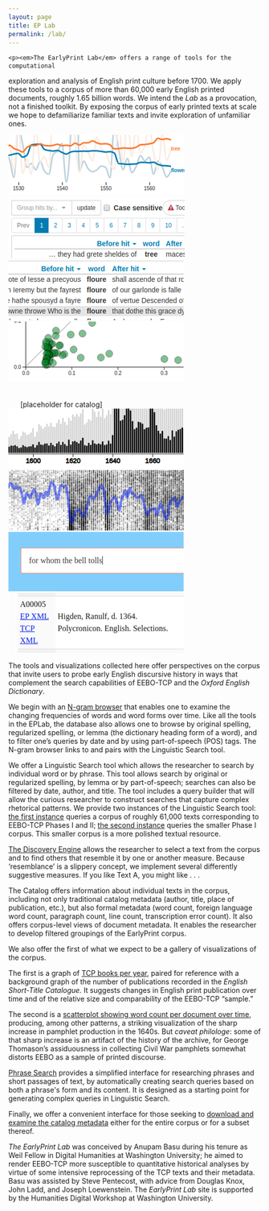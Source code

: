 ```yaml
---
layout: page
title: EP Lab
permalink: /lab/
---
```


<div class="post-content">

    <p><em>The EarlyPrint Lab</em> offers a range of tools for the computational
exploration and analysis of English print culture before 1700. We apply
these tools to a corpus of more than 60,000 early English printed
documents, roughly 1.65 billion words. We intend the <em>Lab</em> as a
provocation, not a finished toolkit. By exposing the corpus of early
printed texts at scale we hope to defamiliarize familiar texts and
invite exploration of unfamiliar ones.</p>

<div id="toolbar">
    <div class="thumbnail"><a href="http://localhost:4000/lab/tool_ngram_browser.html"><img src="/assets/thumbs/n_gram.png" alt="N-gram browser" title="N-gram browser"/></a></div>
    <div id="spacer"> </div>
    <div class="thumbnail"><a href="http://ada.artsci.wustl.edu:8080/corpus-frontend-1.2/am_ix/search/"><img src="/assets/thumbs/phase_I.png" alt="Linguistic search -- phase I" title="Linguistic search -- phase I"/></a></div>
    <div id="spacer"> </div>
    <div class="thumbnail"><a href="http://ada.artsci.wustl.edu:8080/corpus-frontend-1.2/all/search/"><img src="/assets/thumbs/phase_I_II.png" alt="Linguistic search -- phase I and II" title="Linguistic search -- phase I and II"/></a></div>
    <div id="spacer"> </div>
    <div class="thumbnail"><a href="https://earlyprint.org/lab/tool_discovery_engine.html?which_to_do=find_texts&eebo_tcp_id=A43441&n_results=35&tfidf_weight=6&mallet_weight=6&tag_weight=6"><img src="/assets/thumbs/disco.png" alt="Discovery engine" title="Discovery engine"/></a></div>
    <div id="spacer"> </div>
    <div class="thumbnail"><br/><br/>&nbsp;&nbsp;&nbsp;&nbsp;&nbsp;&nbsp;[placeholder for catalog]</div>
    <div id="spacer"> </div>
    <div class="thumbnail"><a href="https://earlyprint.org/lab/tool_eebo_estc_texts.html"><img src="/assets/thumbs/text_counts.png" alt="TCP books per year" title="TCP books per year"/></a></div>
    <div id="spacer"> </div>
    <div class="thumbnail"><a href="https://earlyprint.org/lab/tool_words_per_year.html"><img src="/assets/thumbs/words_per_year.png" alt="Word count per document over time" title="Word count per document over time" /></a></div>
    <div id="spacer"> </div>
    <div class="thumbnail"><a href="https://earlyprint.org/lab/tool_phrase_search.html"><img src="/assets/thumbs/phrase_search.png" alt="Phrase search" title="Phrase search"/></a></div>
    <div id="spacer"> </div>
    <div class="thumbnail"><a href="https://earlyprint.org/download/"><img src="/assets/thumbs/download.png" alt="Download and examine catalog metadata" title="Download and examine catalog metadata"/></a></div>
</div>

<p>The tools and visualizations collected here offer perspectives on the
corpus that invite users to probe early English discursive history in
ways that complement the search capabilities of EEBO-TCP and the <em>Oxford
English Dictionary</em>.</p>

<p>We begin with an <a href="https://earlyprint.org/lab/tool_ngram_browser.html?">N-gram
browser</a> that
enables one to examine the changing frequencies of words and word forms
over time. Like all the tools in the EPLab, the database also allows one
to browse by original spelling, regularized spelling, or lemma (the
dictionary heading form of a word), and to filter one’s queries by date
and by using part-of-speech (POS) tags. The N-gram browser links to and
pairs with the Linguistic Search tool.</p>

<p>We offer a Linguistic Search tool which allows the researcher to search
by individual word or by phrase. This tool allows search by original or
regularized spelling, by lemma or by part-of-speech; searches can also
be filtered by date, author, and title. The tool includes a query
builder that will allow the curious researcher to construct searches
that capture complex rhetorical patterns. We provide two instances of
the Linguistic Search tool: <a href="http://ada.artsci.wustl.edu:8080/corpus-frontend-1.2/all/search/">the first instance</a> queries a corpus of
roughly 61,000 texts corresponding to EEBO-TCP Phases I and II; <a href="http://ada.artsci.wustl.edu:8080/corpus-frontend-1.2/am_ix/search/">the
second instance</a> queries the smaller Phase I corpus. This smaller corpus
is a more polished textual resource.</p>

<p><a href="https://earlyprint.org/lab/tool_discovery_engine.html?which_to_do=find_texts&amp;eebo_tcp_id=A43441&amp;n_results=35&amp;tfidf_weight=6&amp;mallet_weight=6&amp;tag_weight=6">The Discovery Engine</a> allows the researcher to select a text from the
corpus and to find others that resemble it by one or another measure.
Because ‘resemblance’ is a slippery concept, we implement several
differently suggestive measures. If you like Text A, you might like . . .</p>

<p>The Catalog offers information about individual texts in the corpus,
including not only traditional catalog metadata (author, title, place of
publication, etc.), but also formal metadata (word count, foreign
language word count, paragraph count, line count,
transcription error count). It also offers corpus-level views of
document metadata. It enables the researcher to develop filtered
groupings of the EarlyPrint corpus.</p>

<p>We also offer the first of what we expect to be a gallery of
visualizations of the corpus.</p>

<p>The first is a graph of <a href="https://earlyprint.org/lab/tool_eebo_estc_texts.html">TCP books per
year</a>, paired for
reference with a background graph of the number of publications recorded
in the <em>English Short-Title Catalogue.</em> It suggests changes in English
print publication over time and of the relative size and comparability
of the EEBO-TCP “sample.”</p>

<p>The second is a <a href="https://earlyprint.org/lab/tool_words_per_year.html">scatterplot showing word count per document over
time</a>, producing,
among other patterns, a striking visualization of the sharp increase in
pamphlet production in the 1640s. But <em>caveat philologe</em>: some of that
sharp increase is an artifact of the history of the archive, for George
Thomason’s assiduousness in collecting Civil War pamphlets somewhat
distorts EEBO as a sample of printed discourse.</p>

<p><a href="https://earlyprint.org/lab/tool_phrase_search.html">Phrase Search</a> provides a simplified interface for researching phrases and short passages of text, by automatically creating search queries based on both a phrase's form and its content. It is designed as a starting point for generating complex queries in Linguistic Search.</p>

<p>Finally, we offer a convenient interface for those seeking to <a href="https://earlyprint.org/download/">download
and examine the catalog metadata</a> either for the entire corpus or for a
subset thereof.</p>

<p><em>The EarlyPrint Lab</em> was conceived by Anupam Basu during his tenure as
Weil Fellow in Digital Humanities at Washington University; he aimed to
render EEBO-TCP more susceptible to quantitative historical analyses by
virtue of some intensive reprocessing of the TCP texts and their
metadata. Basu was assisted by Steve Pentecost, with advice from Douglas
Knox, John Ladd, and Joseph Loewenstein. The <em>EarlyPrint Lab</em> site is
supported by the Humanities Digital Workshop at Washington University.</p>

<link rel="stylesheet" type="text/css" href="/assets/tools/css/common_tool_styles.css?v=1500">


  </div>


<link rel="stylesheet" type="text/css" href="/assets/tools/css/common_tool_styles.css?v=1500"/>
